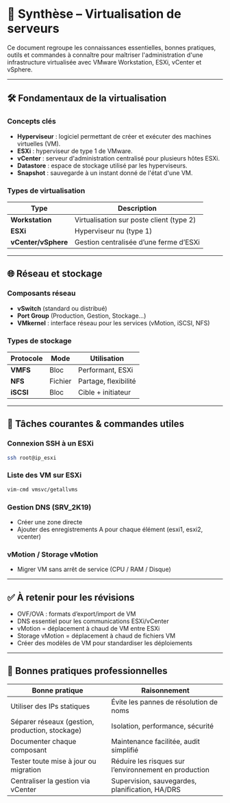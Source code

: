 # 📄 Synthèse – Virtualisation de serveurs

Ce document regroupe les connaissances essentielles, bonnes pratiques, outils et commandes à connaître pour maîtriser l'administration d'une infrastructure virtualisée avec VMware Workstation, ESXi, vCenter et vSphere.

---

## 🛠️ Fondamentaux de la virtualisation

### Concepts clés

- **Hyperviseur** : logiciel permettant de créer et exécuter des machines virtuelles (VM).
- **ESXi** : hyperviseur de type 1 de VMware.
- **vCenter** : serveur d'administration centralisé pour plusieurs hôtes ESXi.
- **Datastore** : espace de stockage utilisé par les hyperviseurs.
- **Snapshot** : sauvegarde à un instant donné de l'état d'une VM.

### Types de virtualisation

|Type|Description|
|---|---|
|**Workstation**|Virtualisation sur poste client (type 2)|
|**ESXi**|Hyperviseur nu (type 1)|
|**vCenter/vSphere**|Gestion centralisée d’une ferme d’ESXi|

---

## 🌐 Réseau et stockage

### Composants réseau

- **vSwitch** (standard ou distribué)
- **Port Group** (Production, Gestion, Stockage…)
- **VMkernel** : interface réseau pour les services (vMotion, iSCSI, NFS)

### Types de stockage

|Protocole|Mode|Utilisation|
|---|---|---|
|**VMFS**|Bloc|Performant, ESXi|
|**NFS**|Fichier|Partage, flexibilité|
|**iSCSI**|Bloc|Cible + initiateur|

---

## 📃 Tâches courantes & commandes utiles

### Connexion SSH à un ESXi

```bash
ssh root@ip_esxi
```

### Liste des VM sur ESXi

```bash
vim-cmd vmsvc/getallvms
```

### Gestion DNS (SRV_2K19)

- Créer une zone directe
- Ajouter des enregistrements A pour chaque élément (esxi1, esxi2, vcenter)

### vMotion / Storage vMotion

- Migrer VM sans arrêt de service (CPU / RAM / Disque)

---

## ✅ À retenir pour les révisions

- OVF/OVA : formats d’export/import de VM
- DNS essentiel pour les communications ESXi/vCenter
- vMotion = déplacement à chaud de VM entre ESXi
- Storage vMotion = déplacement à chaud de fichiers VM
- Créer des modèles de VM pour standardiser les déploiements

---

## 📌 Bonnes pratiques professionnelles

|Bonne pratique|Raisonnement|
|---|---|
|Utiliser des IPs statiques|Évite les pannes de résolution de noms|
|Séparer réseaux (gestion, production, stockage)|Isolation, performance, sécurité|
|Documenter chaque composant|Maintenance facilitée, audit simplifié|
|Tester toute mise à jour ou migration|Réduire les risques sur l’environnement en production|
|Centraliser la gestion via vCenter|Supervision, sauvegardes, planification, HA/DRS|
